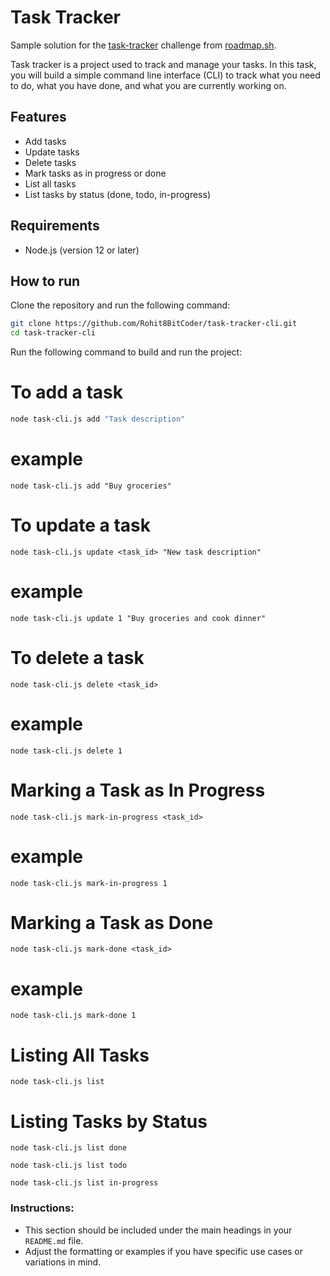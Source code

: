 # Task Tracker

Sample solution for the [task-tracker](https://roadmap.sh/projects/task-tracker) challenge from [roadmap.sh](https://roadmap.sh/).

Task tracker is a project used to track and manage your tasks. In this task, you will build a simple command line interface (CLI) to track what you need to do, what you have done, and what you are currently working on. 

## Features

- Add tasks
- Update tasks
- Delete tasks
- Mark tasks as in progress or done
- List all tasks
- List tasks by status (done, todo, in-progress)

## Requirements

- Node.js (version 12 or later)

## How to run

Clone the repository and run the following command:

```bash
git clone https://github.com/Rohit8BitCoder/task-tracker-cli.git
cd task-tracker-cli
```

Run the following command to build and run the project:

# To add a task
```bash
node task-cli.js add "Task description"
```

# example
```
node task-cli.js add "Buy groceries"
```
# To update a task
```
node task-cli.js update <task_id> "New task description"
```
# example
```
node task-cli.js update 1 "Buy groceries and cook dinner"

```

# To delete a task
```
node task-cli.js delete <task_id>
```
# example
```
node task-cli.js delete 1
```

# Marking a Task as In Progress

```
node task-cli.js mark-in-progress <task_id>
```
# example 
```
node task-cli.js mark-in-progress 1

```

# Marking a Task as Done
```
node task-cli.js mark-done <task_id>

```
# example
```
node task-cli.js mark-done 1
```
# Listing All Tasks
```
node task-cli.js list
```
# Listing Tasks by Status

```
node task-cli.js list done
```
```
node task-cli.js list todo
```
```
node task-cli.js list in-progress
```


### Instructions:
- This section should be included under the main headings in your `README.md` file.
- Adjust the formatting or examples if you have specific use cases or variations in mind.

```
